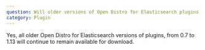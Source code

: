 ```yaml
---
question: Will older versions of Open Distro for Elasticsearch plugins still be available for open source Elasticsearch?
category: Plugin
---
```


Yes, all older Open Distro for Elasticsearch versions of plugins, from 0.7 to 1.13 will continue to remain available for download.